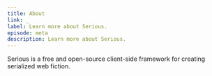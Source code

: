 ```yaml
---
title: About
link: _
label: Learn more about Serious.
episode: meta
description: Learn more about Serious.
---
```

Serious is a free and open-source client-side framework for creating serialized web fiction.